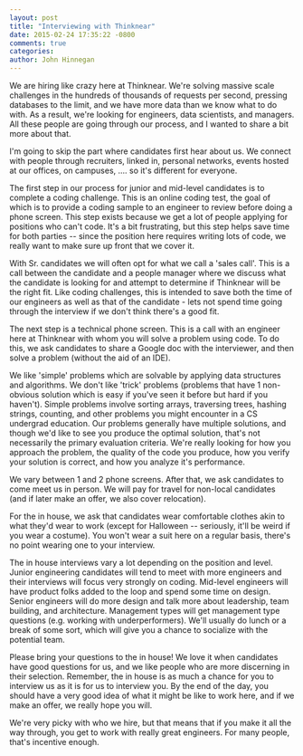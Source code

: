 ```yaml
---
layout: post
title: "Interviewing with Thinknear"
date: 2015-02-24 17:35:22 -0800
comments: true
categories: 
author: John Hinnegan
---
```



We are hiring like crazy here at Thinknear. 
We're solving massive scale challenges in the hundreds of thousands of requests per second, pressing databases to the limit, and we have more data than we know what to do with. 
As a result, we're looking for engineers, data scientists, and managers. 
All these people are going through our process, and I wanted to share a bit more about that.

I'm going to skip the part where candidates first hear about us. 
We connect with people through recruiters, linked in, personal networks, events hosted at our offices, on campuses, .... so it's different for everyone.

The first step in our process for junior and mid-level candidates is to complete a coding challenge. 
This is an online coding test, the goal of which is to provide a coding sample to an engineer to review before doing a phone screen.
This step exists because we get a lot of people applying for positions who can't code.
It's a bit frustrating, but this step helps save time for both parties -- since the position here requires writing lots of code, we really want to make sure up front that we cover it.

With Sr. candidates we will often opt for what we call a 'sales call'.
This is a call between the candidate and a people manager where we discuss what the candidate is looking for and attempt to determine if Thinknear will be the right fit. 
Like coding challenges, this is intended to save both the time of our engineers as well as that of the candidate - lets not spend time going through the interview if we don't think there's a good fit. 

The next step is a technical phone screen. 
This is a call with an engineer here at Thinknear with whom you will solve a problem using code. 
To do this, we ask candidates to share a Google doc with the interviewer, and then solve a problem (without the aid of an IDE).

We like 'simple' problems which are solvable by applying data structures and algorithms.
We don't like 'trick' problems (problems that have 1 non-obvious solution which is easy if you've seen it before but hard if you haven't). 
Simple problems involve sorting arrays, traversing trees, hashing strings, counting, and other problems you might encounter in a CS undergrad education.
Our problems generally have multiple solutions, and though we'd like to see you produce the optimal solution, that's not necessarily the primary evaluation criteria.
We're really looking for how you approach the problem, the quality of the code you produce, how you verify your solution is correct, and how you analyze it's performance.

We vary between 1 and 2 phone screens. 
After that, we ask candidates to come meet us in person. 
We will pay for travel for non-local candidates (and if later make an offer, we also cover relocation).

For the in house, we ask that candidates wear comfortable clothes akin to what they'd wear to work (except for Halloween -- seriously, it'll be weird if you wear a costume).
You won't wear a suit here on a regular basis, there's no point wearing one to your interview.

The in house interviews vary a lot depending on the position and level. 
Junior engineering candidates will tend to meet with more engineers and their interviews will focus very strongly on coding.
Mid-level engineers will have product folks added to the loop and spend some time on design.
Senior engineers will do more design and talk more about leadership, team building, and architecture.
Management types will get management type questions (e.g. working with underperformers).
We'll usually do lunch or a break of some sort, which will give you a chance to socialize with the potential team.

Please bring your questions to the in house! 
We love it when candidates have good questions for us, and we like people who are more discerning in their selection.
Remember, the in house is as much a chance for you to interview us as it is for us to interview you. 
By the end of the day, you should have a very good idea of what it might be like to work here, and if we make an offer, we really hope you will.

We're very picky with who we hire, but that means that if you make it all the way through, you get to work with really great engineers. 
For many people, that's incentive enough. 


